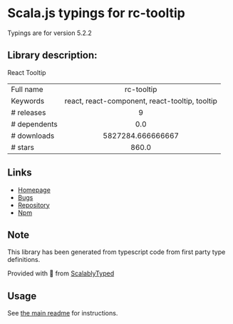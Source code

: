 
# Scala.js typings for rc-tooltip

Typings are for version 5.2.2

## Library description:
React Tooltip

|                    |                 |
| ------------------ | :-------------: |
| Full name          | rc-tooltip |
| Keywords           | react, react-component, react-tooltip, tooltip |
| # releases         | 9 |
| # dependents       | 0.0 |
| # downloads        | 5827284.666666667 |
| # stars            | 860.0 |

## Links
- [Homepage](http://github.com/react-component/tooltip)
- [Bugs](http://github.com/react-component/tooltip/issues)
- [Repository](https://github.com/react-component/tooltip)
- [Npm](https://www.npmjs.com/package/rc-tooltip)
    


## Note
This library has been generated from typescript code from first party type definitions.

Provided with :purple_heart: from [ScalablyTyped](https://github.com/oyvindberg/ScalablyTyped)

## Usage
See [the main readme](../../readme.md) for instructions.


